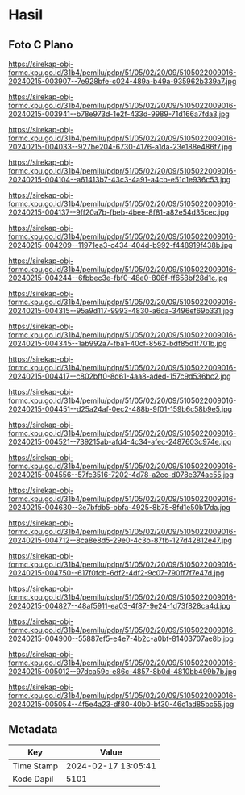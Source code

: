 # Hasil

## Foto C Plano

https://sirekap-obj-formc.kpu.go.id/31b4/pemilu/pdpr/51/05/02/20/09/5105022009016-20240215-003907--7e928bfe-c024-489a-b49a-935962b339a7.jpg

https://sirekap-obj-formc.kpu.go.id/31b4/pemilu/pdpr/51/05/02/20/09/5105022009016-20240215-003941--b78e973d-1e2f-433d-9989-71d166a7fda3.jpg

https://sirekap-obj-formc.kpu.go.id/31b4/pemilu/pdpr/51/05/02/20/09/5105022009016-20240215-004033--927be204-6730-4176-a1da-23e188e486f7.jpg

https://sirekap-obj-formc.kpu.go.id/31b4/pemilu/pdpr/51/05/02/20/09/5105022009016-20240215-004104--a61413b7-43c3-4a91-a4cb-e51c1e936c53.jpg

https://sirekap-obj-formc.kpu.go.id/31b4/pemilu/pdpr/51/05/02/20/09/5105022009016-20240215-004137--9ff20a7b-fbeb-4bee-8f81-a82e54d35cec.jpg

https://sirekap-obj-formc.kpu.go.id/31b4/pemilu/pdpr/51/05/02/20/09/5105022009016-20240215-004209--11971ea3-c434-404d-b992-f448919f438b.jpg

https://sirekap-obj-formc.kpu.go.id/31b4/pemilu/pdpr/51/05/02/20/09/5105022009016-20240215-004244--6fbbec3e-fbf0-48e0-806f-ff658bf28d1c.jpg

https://sirekap-obj-formc.kpu.go.id/31b4/pemilu/pdpr/51/05/02/20/09/5105022009016-20240215-004315--95a9d117-9993-4830-a6da-3496ef69b331.jpg

https://sirekap-obj-formc.kpu.go.id/31b4/pemilu/pdpr/51/05/02/20/09/5105022009016-20240215-004345--1ab992a7-fba1-40cf-8562-bdf85d1f701b.jpg

https://sirekap-obj-formc.kpu.go.id/31b4/pemilu/pdpr/51/05/02/20/09/5105022009016-20240215-004417--c802bff0-8d61-4aa8-aded-157c9d536bc2.jpg

https://sirekap-obj-formc.kpu.go.id/31b4/pemilu/pdpr/51/05/02/20/09/5105022009016-20240215-004451--d25a24af-0ec2-488b-9f01-159b6c58b9e5.jpg

https://sirekap-obj-formc.kpu.go.id/31b4/pemilu/pdpr/51/05/02/20/09/5105022009016-20240215-004521--739215ab-afd4-4c34-afec-2487603c974e.jpg

https://sirekap-obj-formc.kpu.go.id/31b4/pemilu/pdpr/51/05/02/20/09/5105022009016-20240215-004556--57fc3516-7202-4d78-a2ec-d078e374ac55.jpg

https://sirekap-obj-formc.kpu.go.id/31b4/pemilu/pdpr/51/05/02/20/09/5105022009016-20240215-004630--3e7bfdb5-bbfa-4925-8b75-8fd1e50b17da.jpg

https://sirekap-obj-formc.kpu.go.id/31b4/pemilu/pdpr/51/05/02/20/09/5105022009016-20240215-004712--8ca8e8d5-29e0-4c3b-87fb-127d42812e47.jpg

https://sirekap-obj-formc.kpu.go.id/31b4/pemilu/pdpr/51/05/02/20/09/5105022009016-20240215-004750--617f0fcb-6df2-4df2-9c07-790ff7f7e47d.jpg

https://sirekap-obj-formc.kpu.go.id/31b4/pemilu/pdpr/51/05/02/20/09/5105022009016-20240215-004827--48af5911-ea03-4f87-9e24-1d73f828ca4d.jpg

https://sirekap-obj-formc.kpu.go.id/31b4/pemilu/pdpr/51/05/02/20/09/5105022009016-20240215-004900--55887ef5-e4e7-4b2c-a0bf-81403707ae8b.jpg

https://sirekap-obj-formc.kpu.go.id/31b4/pemilu/pdpr/51/05/02/20/09/5105022009016-20240215-005012--97dca59c-e86c-4857-8b0d-4810bb499b7b.jpg

https://sirekap-obj-formc.kpu.go.id/31b4/pemilu/pdpr/51/05/02/20/09/5105022009016-20240215-005054--4f5e4a23-df80-40b0-bf30-46c1ad85bc55.jpg


## Metadata

| Key        | Value               |
| ---------- | ------------------- |
| Time Stamp | 2024-02-17 13:05:41 |
| Kode Dapil | 5101                |



